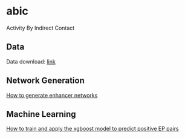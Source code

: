 # abic
Activity By Indirect Contact


## Data

Data download: [link](https://drive.google.com/drive/folders/1afVv9AaLuRGDwD4U6sgCmkWbdnmuthom?usp=sharing)

## Network Generation

[How to generate enhancer networks](https://github.com/HanLabUNLV/abic/blob/master/network_generation_process.md)


## Machine Learning
[How to train and apply the xgboost model to predict positive EP pairs](https://github.com/HanLabUNLV/abic/blob/master/learning.md)


